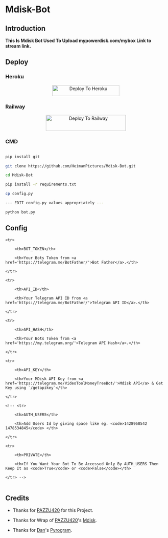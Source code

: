 # Mdisk-Bot

## Introduction

   **This Is Mdisk Bot Used To Upload mypowerdisk.com/mybox Link to stream link.**

## Deploy

### Heroku

<p align="center"><a href="https://heroku.com/deploy?template=https://github.com/PAZZU420/Mdisk-Bot"> <img src="https://img.shields.io/badge/Deploy%20To%20Heroku-blueviolet?style=for-the-badge&logo=heroku" width="210" height="34.45" alt="Deploy To Heroku"/></a></p>

### Railway

<p align="center"><a href="https://railway.app/new/template?template=https://github.com/PAZZU420/Mdisk-Bot&envs=API_ID%2CAPI_HASH%2CAPI_KEY%2CBOT_TOKEN"> <img src="https://railway.app/button.svg" width="250" height="50" alt="Deploy To Railway"/></a></p>

### CMD

```bash

pip install git

git clone https://github.com/HeimanPictures/Mdisk-Bot.git

cd Mdisk-Bot

pip install -r requirements.txt

cp config.py

--- EDIT config.py values appropriately ---

python bot.py

```

## Config

<table align='center'>

    <tr>

        <th>BOT_TOKEN</th>

        <th>Your Bots Token from <a href='https://telegram.me/BotFather/'>Bot Father</a>.</th>

    </tr>

    <tr>

        <th>API_ID</th>

        <th>Your Telegram API ID from <a href='https://telegram.me/BotFather/'>Telegram API ID</a>.</th>

    </tr>

    <tr>

        <th>API_HASH</th>

        <th>Your Bots Token from <a href='https://my.telegram.org/'>Telegram API Hash</a>.</th>

    </tr>

    <tr>

        <th>API_KEY</th>

        <th>Your MDisk API Key from <a href='https://telegram.me/VideoToolMoneyTreeBot/'>Mdisk API</a> & Get Key using `/getapikey`</th>

    </tr>

    <!-- <tr>

        <th>AUTH_USERS</th>

        <th>Add Users Id by giving space like eg. <code>1428968542 1478534845</code> </th>

    </tr>

    <tr>

        <th>PRIVATE</th>

        <th>If You Want Your Bot To Be Accessed Only By AUTH_USERS Then Keep It as <code>True</code> or <code>False</code></th>

    </tr> -->

<table>

  

## Credits

- Thanks for [PAZZU420](https://github.com/PAZZU420/) for this Project.

- Thanks for Wrap of [PAZZU420](https://github.com/PAZZU420/)'s  [Mdisk](https://github.com/PAZZU420/Mdisk).

- Thanks for [Dan](https://github.com/delivrance)'s [Pyrogram](https://github.com/pyrogram/pyrogram).

  
